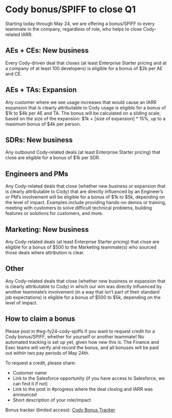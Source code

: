 # Cody bonus/SPIFF to close Q1

Starting today through May 24, we are offering a bonus/SPIFF to every teammate in the company, regardless of role, who helps to close Cody-related IARR.

## AEs + CEs: New business

Every Cody-driven deal that closes (at least Enterprise Starter pricing and at a company of at least 100 developers) is eligible for a bonus of $2k per AE and CE.

## AEs + TAs: Expansion

Any customer where we see usage increases that would cause an IARR expansion that is clearly attributable to Cody usage is eligible for a bonus of $1k to $4k per AE and TA. The bonus will be calculated on a sliding scale, based on the size of the expansion: $1k + [size of expansion] \* 15%, up to a maximum bonus of $4k per person.

## SDRs: New business

Any outbound Cody-related deals (at least Enterprise Starter pricing) that close are eligible for a bonus of $1k per SDR.

## Engineers and PMs

Any Cody-related deals that close (whether new business or expansion that is clearly attributable to Cody) that are directly influenced by an Engineer’s or PM’s involvement will be eligible for a bonus of $1k to $5k, depending on the level of impact. Examples include providing hands-on demos or training, meeting with customers to solve difficult technical problems, building features or solutions for customers, and more.

## Marketing: New business

Any Cody-related deals (at least Enterprise Starter pricing) that close are eligible for a bonus of $500 to the Marketing teammate(s) who sourced those deals where attribution is clear.

## Other

Any Cody-related deals that close (whether new business or expansion that is clearly attributable to Cody) in which our win was directly influenced by another teammate’s involvement (in a way that isn’t part of their standard job expectations) is eligible for a bonus of $500 to $5k, depending on the level of impact.

## How to claim a bonus

Please post in #wg-fy24-cody-spiffs if you want to request credit for a Cody bonus/SPIFF, whether for yourself or another teammate! No automated tracking is set up yet, given how new this is. The Finance and Exec teams will verify and record the bonus, and all bonuses will be paid out within two pay periods of May 24th.

To request a credit, please share:

- Customer name
- Link to the Salesforce opportunity (if you have access to Salesforce, we can find it if not)
- Link to the post in #progress where the deal closing and IARR was announced
- Short description of your role/impact

Bonus tracker (limited access): [Cody Bonus Tracker](https://docs.google.com/spreadsheets/d/1KqxbJdRQxw8k9zACjqGPuLZk3a0dyFqsq6At-9TBMFg/edit#gid=0)
